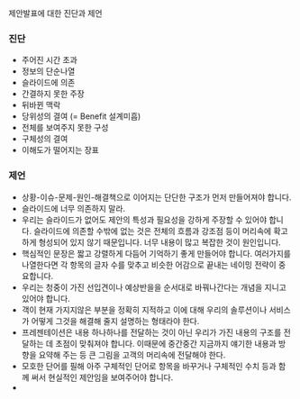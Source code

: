 제안발표에 대한 진단과 제언

### 진단
* 주어진 시간 초과
* 정보의 단순나열
* 슬라이드에 의존
* 간결하지 못한 주장
* 뒤바뀐 맥락
* 당위성의 결여 (= Benefit 설계미흡)
* 전체를 보여주지 못한 구성
* 구체성의 결여
* 이해도가 떨어지는 장표

### 제언
* 상황-이슈-문제-원인-해결책으로 이어지는 단단한 구조가 먼저 만들어져야 합니다.
* 슬라이드에 너무 의존하지 말라.
* 우리는 슬라이드가 없어도 제안의 특성과 필요성을 강하게 주장할 수 있어야 합니다. 슬라이드에 의존할 수밖에 없는 것은 전체의 흐름과 강조점 등이 머리속에 확고하게 형성되어 있지 않기 때문입니다. 너무 내용이 많고 복잡한 것이 원인입니다.
*  핵심적인 문장은 짧고 강렬하게 다듬어 기억하기 좋게 만들어야 합니다.  여러가지를 나열한다면 각 항목의 글자 수를 맞추고 비슷한 어감으로 끝내는 네이밍 전략이 중요합니다.
*  우리는 청중이 가진 선입견이나 예상반을을 순서대로 바꿔나간다는 개념을 지니고 있어야 합니다.
* 객이 현재 가지지않은 부분을 정확히 지적하고 이에 대해 우리의 솔루션이나 서비스가 어떻게 그것을 해결해 줄지 설명하는 형태라야 한다.
* 프레젠테이션은 내용 하나하나를 전달하는 것이 아닌 우리가 가진 내용의 구조를 전달하는 데 초점이 맞춰져야 합니다. 이때문에 중간중간 지금까지 얘기한 내용과 방향을 요약해 주는 등 큰 그림을 고객의 머리속에 전달해야 한다.
* 모호한 단어를 필해 아주 구체적인 단어로 항목을 바꾸거나 구체적인 수치 등과 함께 써서 현실적인 제안임을 보여주어야 합니다.
* 